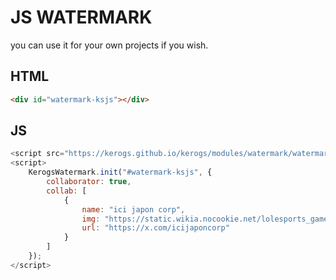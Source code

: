 # JS WATERMARK
you can use it for your own projects if you wish.

## HTML
```html
<div id="watermark-ksjs"></div>
```

## JS
```js
<script src="https://kerogs.github.io/kerogs/modules/watermark/watermark.js"></script>
<script>
    KerogsWatermark.init("#watermark-ksjs", {
        collaborator: true,
        collab: [
            {
                name: "ici japon corp",
                img: "https://static.wikia.nocookie.net/lolesports_gamepedia_en/images/7/7a/Ici_Japon_Corp._Esportlogo_square.png",
                url: "https://x.com/icijaponcorp"
            }
        ]
    });
</script>
```